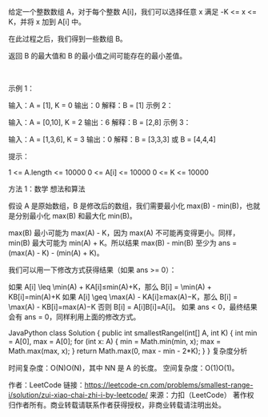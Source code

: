 给定一个整数数组 A，对于每个整数 A[i]，我们可以选择任意 x 满足 -K <= x <= K，并将 x 加到 A[i] 中。

在此过程之后，我们得到一些数组 B。

返回 B 的最大值和 B 的最小值之间可能存在的最小差值。

 

示例 1：

输入：A = [1], K = 0
输出：0
解释：B = [1]
示例 2：

输入：A = [0,10], K = 2
输出：6
解释：B = [2,8]
示例 3：

输入：A = [1,3,6], K = 3
输出：0
解释：B = [3,3,3] 或 B = [4,4,4]
 

提示：

1 <= A.length <= 10000
0 <= A[i] <= 10000
0 <= K <= 10000


方法 1：数学
想法和算法

假设 A 是原始数组，B 是修改后的数组，我们需要最小化 max(B) - min(B)，也就是分别最小化 max(B) 和最大化 min(B)。

max(B) 最小可能为 max(A) - K，因为 max(A) 不可能再变得更小。同样，min(B) 最大可能为 min(A) + K。所以结果 max(B) - min(B) 至少为 ans = (max(A) - K) - (min(A) + K)。

我们可以用一下修改方式获得结果（如果 ans >= 0）：

如果 A[i] \leq \min(A) + KA[i]≤min(A)+K，那么 B[i] = \min(A) + KB[i]=min(A)+K
如果 A[i] \geq \max(A) - KA[i]≥max(A)−K，那么 B[i] = \max(A) - KB[i]=max(A)−K
否则 B[i] = A[i]B[i]=A[i]。
如果 ans < 0，最终结果会有 ans = 0，同样利用上面的修改方式。

JavaPython
class Solution {
    public int smallestRangeI(int[] A, int K) {
        int min = A[0], max = A[0];
        for (int x: A) {
            min = Math.min(min, x);
            max = Math.max(max, x);
        }
        return Math.max(0, max - min - 2*K);
    }
}
复杂度分析

时间复杂度：O(N)O(N)，其中 NN 是 A 的长度。
空间复杂度：O(1)O(1)。

作者：LeetCode
链接：https://leetcode-cn.com/problems/smallest-range-i/solution/zui-xiao-chai-zhi-i-by-leetcode/
来源：力扣（LeetCode）
著作权归作者所有。商业转载请联系作者获得授权，非商业转载请注明出处。